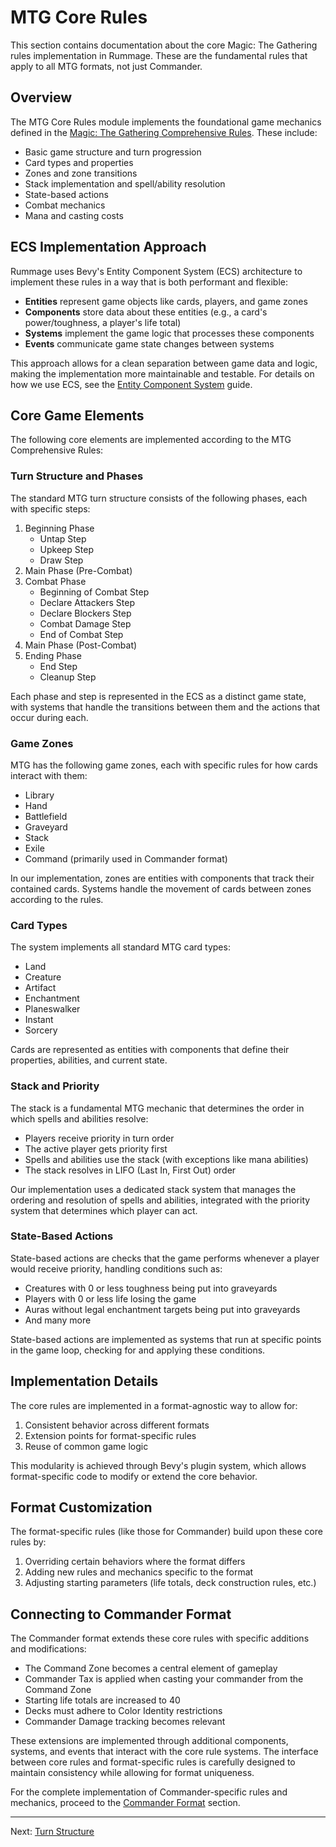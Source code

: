 # MTG Core Rules

This section contains documentation about the core Magic: The Gathering rules implementation in Rummage. These are the fundamental rules that apply to all MTG formats, not just Commander.

## Overview

The MTG Core Rules module implements the foundational game mechanics defined in the [Magic: The Gathering Comprehensive Rules](https://magic.wizards.com/en/rules). These include:

- Basic game structure and turn progression
- Card types and properties
- Zones and zone transitions
- Stack implementation and spell/ability resolution
- State-based actions
- Combat mechanics
- Mana and casting costs

## ECS Implementation Approach

Rummage uses Bevy's Entity Component System (ECS) architecture to implement these rules in a way that is both performant and flexible:

- **Entities** represent game objects like cards, players, and game zones
- **Components** store data about these entities (e.g., a card's power/toughness, a player's life total)
- **Systems** implement the game logic that processes these components
- **Events** communicate game state changes between systems

This approach allows for a clean separation between game data and logic, making the implementation more maintainable and testable. For details on how we use ECS, see the [Entity Component System](../development/bevy_guide/ecs.md) guide.

## Core Game Elements

The following core elements are implemented according to the MTG Comprehensive Rules:

### Turn Structure and Phases

The standard MTG turn structure consists of the following phases, each with specific steps:

1. Beginning Phase
   - Untap Step
   - Upkeep Step
   - Draw Step
2. Main Phase (Pre-Combat)
3. Combat Phase
   - Beginning of Combat Step
   - Declare Attackers Step
   - Declare Blockers Step
   - Combat Damage Step
   - End of Combat Step
4. Main Phase (Post-Combat)
5. Ending Phase
   - End Step
   - Cleanup Step

Each phase and step is represented in the ECS as a distinct game state, with systems that handle the transitions between them and the actions that occur during each.

### Game Zones

MTG has the following game zones, each with specific rules for how cards interact with them:

- Library
- Hand
- Battlefield
- Graveyard
- Stack
- Exile
- Command (primarily used in Commander format)

In our implementation, zones are entities with components that track their contained cards. Systems handle the movement of cards between zones according to the rules.

### Card Types

The system implements all standard MTG card types:

- Land
- Creature
- Artifact
- Enchantment
- Planeswalker
- Instant
- Sorcery

Cards are represented as entities with components that define their properties, abilities, and current state.

### Stack and Priority

The stack is a fundamental MTG mechanic that determines the order in which spells and abilities resolve:

- Players receive priority in turn order
- The active player gets priority first
- Spells and abilities use the stack (with exceptions like mana abilities)
- The stack resolves in LIFO (Last In, First Out) order

Our implementation uses a dedicated stack system that manages the ordering and resolution of spells and abilities, integrated with the priority system that determines which player can act.

### State-Based Actions

State-based actions are checks that the game performs whenever a player would receive priority, handling conditions such as:

- Creatures with 0 or less toughness being put into graveyards
- Players with 0 or less life losing the game
- Auras without legal enchantment targets being put into graveyards
- And many more

State-based actions are implemented as systems that run at specific points in the game loop, checking for and applying these conditions.

## Implementation Details

The core rules are implemented in a format-agnostic way to allow for:

1. Consistent behavior across different formats
2. Extension points for format-specific rules
3. Reuse of common game logic

This modularity is achieved through Bevy's plugin system, which allows format-specific code to modify or extend the core behavior.

## Format Customization

The format-specific rules (like those for Commander) build upon these core rules by:

1. Overriding certain behaviors where the format differs
2. Adding new rules and mechanics specific to the format
3. Adjusting starting parameters (life totals, deck construction rules, etc.)

## Connecting to Commander Format

The Commander format extends these core rules with specific additions and modifications:

- The Command Zone becomes a central element of gameplay
- Commander Tax is applied when casting your commander from the Command Zone
- Starting life totals are increased to 40
- Decks must adhere to Color Identity restrictions
- Commander Damage tracking becomes relevant

These extensions are implemented through additional components, systems, and events that interact with the core rule systems. The interface between core rules and format-specific rules is carefully designed to maintain consistency while allowing for format uniqueness.

For the complete implementation of Commander-specific rules and mechanics, proceed to the [Commander Format](../formats/commander/index.md) section.

---

Next: [Turn Structure](turn_structure/index.md) 